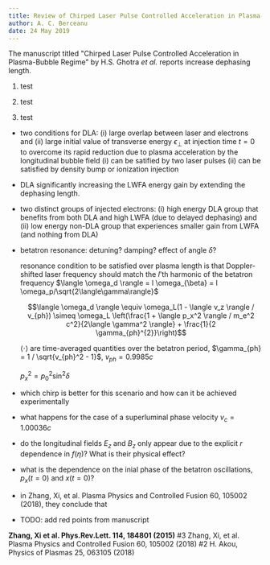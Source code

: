 ```yaml
---
title: Review of Chirped Laser Pulse Controlled Acceleration in Plasma-Bubble Regime
author: A. C. Berceanu
date: 24 May 2019
---
```


The manuscript titled "Chirped Laser Pulse Controlled Acceleration in Plasma-Bubble
Regime" by H.S. Ghotra *et al.* reports increase dephasing length.

1. test

2. test

3. test

- two conditions for DLA: (i) large overlap between laser and electrons and 
  (ii) large initial value of transverse energy $\epsilon_{\perp}$ at
  injection time $t = 0$ to overcome its rapid reduction due to plasma
  acceleration by the longitudinal bubble field
  (i) can be satified by two laser pulses 
  (ii) can be satisfied by density bump or ionization injection

- DLA significantly increasing the LWFA energy gain by extending the dephasing
  length.

- two distinct groups of injected electrons: (i) high energy DLA group that
  benefits from both DLA and high LWFA (due to delayed dephasing) and (ii) low energy non-DLA group that
  experiences smaller gain from LWFA (and nothing from DLA)

- betatron resonance: detuning? damping? effect of angle $\delta$?

  resonance condition to be satisfied over plasma length is that
  Doppler-shifted laser frequency should match the $l$'th harmonic of the
  betatron frequency $\langle \omega_d \rangle = l \omega_{\beta} = l \omega_p/\sqrt{2\langle\gamma\rangle}$

  $$\langle \omega_d \rangle \equiv \omega_L(1 - \langle v_z \rangle / v_{ph}) \simeq \omega_L \left(\frac{1 + \langle p_x^2 \rangle / m_e^2 c^2}{2\langle \gamma^2 \rangle} + \frac{1}{2 \gamma_{ph}^{2}}\right)$$

  $\langle \cdot \rangle$ are time-averaged quantities over the betatron
  period, $\gamma_{ph} = 1 / \sqrt{v_{ph}^2 - 1}$, $v_{ph} = 0.9985 c$

  $p_x^2 = p_0^2 \sin^2 \delta$

- which chirp is better for this scenario and how can it be achieved
  experimentally

- what happens for the case of a superluminal phase velocity $v_c = 1.00036c$ 

- do the longitudinal fields $E_z$ and $B_z$ only appear due to the explicit
  $r$ dependence in $f(\eta)$? What is their physical effect?

- what is the dependence on the inial phase of the betatron oscillations,
  $p_x(t=0)$ and $x(t=0)$?

- in Zhang, Xi, et al. Plasma Physics and Controlled Fusion 60, 105002 (2018),
  they conclude that 

- TODO: add red points from manuscript


**Zhang, Xi et al. Phys.Rev.Lett. 114, 184801 (2015)** #3
Zhang, Xi, et al. Plasma Physics and Controlled Fusion 60, 105002 (2018) #2
H. Akou, Physics of Plasmas 25, 063105 (2018)
